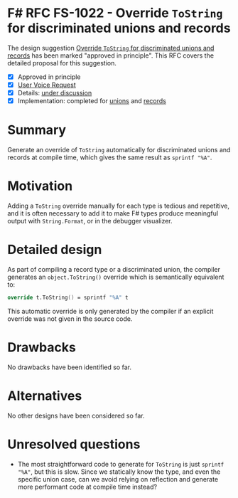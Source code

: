 # F# RFC FS-1022 - Override `ToString` for discriminated unions and records

The design suggestion [Override `ToString` for discriminated unions and records](https://fslang.uservoice.com/forums/245727-f-language/suggestions/7574961-override-tostring-for-discriminated-unions-and-r) has been marked "approved in principle".
This RFC covers the detailed proposal for this suggestion.

* [x] Approved in principle
* [x] [User Voice Request](https://fslang.uservoice.com/forums/245727-f-language/suggestions/7574961-override-tostring-for-discriminated-unions-and-r)
* [x] Details: [under discussion](https://github.com/fsharp/FSharpLangDesign/issues/123)
* [x] Implementation: completed for [unions](https://github.com/dotnet/fsharp/pull/1589) and [records](https://github.com/dotnet/fsharp/pull/2430)

# Summary
[summary]: #summary

Generate an override of `ToString` automatically for discriminated unions and records at compile time, which gives the same result as `sprintf "%A"`.

# Motivation
[motivation]: #motivation

Adding a `ToString` override manually for each type is tedious and repetitive, and it is often necessary to add it to make F# types produce meaningful output with `String.Format`, or in the debugger visualizer.

# Detailed design
[design]: #detailed-design

As part of compiling a record type or a discriminated union, the compiler generates an `object.ToString()` override which is semantically equivalent to:

```fsharp
override t.ToString() = sprintf "%A" t
```
This automatic override is only generated by the compiler if an explicit override was not given in the source code.

# Drawbacks
[drawbacks]: #drawbacks

No drawbacks have been identified so far.

# Alternatives
[alternatives]: #alternatives

No other designs have been considered so far.

# Unresolved questions
[unresolved]: #unresolved-questions

* The most straightforward code to generate for `ToString` is just  `sprintf "%A"`, but this is slow. Since we statically know the type, and even the specific union case, can we avoid relying on reflection and generate more performant code at compile time instead?
